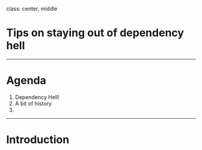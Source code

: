 
class: center, middle

# Tips on staying out of dependency hell

---

# Agenda

1. Dependency Hell!
2. A bit of history
3.

---

# Introduction

